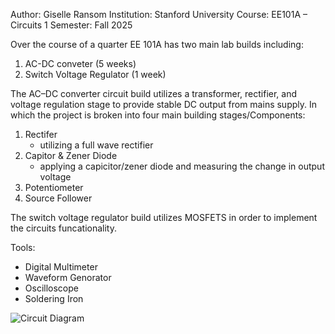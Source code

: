 Author: Giselle Ransom
Institution: Stanford University
Course: EE101A – Circuits 1
Semester: Fall 2025

Over the course of a quarter EE 101A has two main lab builds including:
1. AC-DC conveter (5 weeks)
2. Switch Voltage Regulator (1 week)

The AC–DC converter circuit build utilizes a transformer, rectifier, and voltage regulation stage to provide stable DC output from mains supply. In which the project is broken
into four main building stages/Components:
1. Rectifer
   - utilizing a full wave rectifier
2. Capitor & Zener Diode
   - applying a capicitor/zener diode and measuring the change in output voltage
3. Potentiometer
4. Source Follower

The switch voltage regulator build utilizes MOSFETS in order to implement the circuits funcationality.

Tools:
- Digital Multimeter
- Waveform Genorator
- Oscilloscope
- Soldering Iron
  
![Circuit Diagram](EE101A_110.png)
